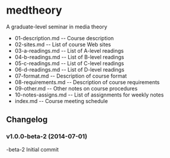 medtheory
=========

A graduate-level seminar in media theory

* 01-description.md --  Course description
* 02-sites.md --  List of course Web sites
* 03-a-readings.md --  List of A-level readings
* 04-b-readings.md --  List of B-level readings
* 05-c-readings.md --  List of C-level readings
* 06-d-readings.md --  List of D-level readings
* 07-format.md --  Description of course format
* 08-requirements.md --  Description of course requirements
* 09-other.md --  Other notes on course procedures
* 10-notes-assigns.md --  List of assignments for weekly notes
* index.md --  Course meeting schedule


Changelog
---------

### v1.0.0-beta-2 (2014-07-01)

-beta-2   Initial commit
